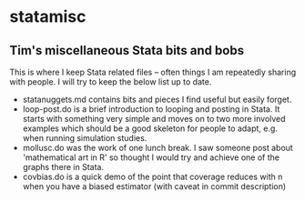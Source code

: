 # statamisc
## Tim's miscellaneous Stata bits and bobs

This is where I keep Stata related files – often things I am repeatedly sharing with people. I will try to keep the below list up to date.
* statanuggets.md contains bits and pieces I find useful but easily forget.
* loop-post.do is a brief introduction to looping and posting in Stata. It starts with something very simple and moves on to two more involved examples which should be a good skeleton for people to adapt, e.g. when running simulation studies.
* mollusc.do was the work of one lunch break. I saw someone post about 'mathematical art in R' so thought I would try and achieve one of the graphs there in Stata.
* covbias.do is a quick demo of the point that coverage reduces with n when you have a biased estimator (with caveat in commit description)
